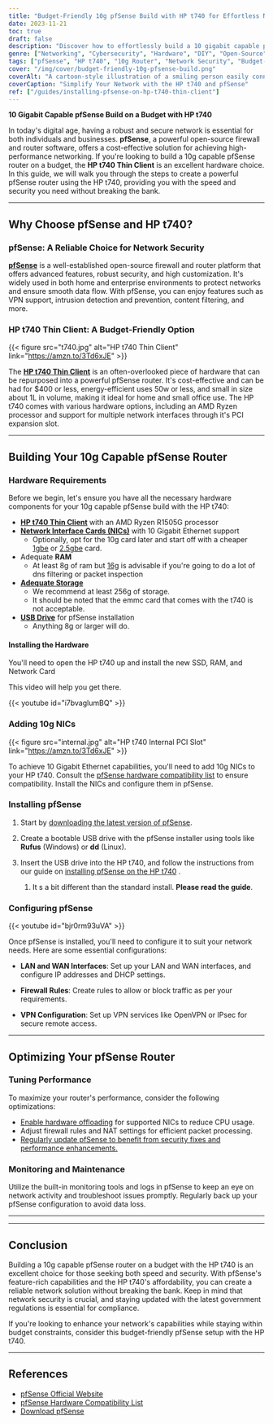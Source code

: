 ```yaml
---
title: "Budget-Friendly 10g pfSense Build with HP t740 for Effortless Networking"
date: 2023-11-21
toc: true
draft: false
description: "Discover how to effortlessly build a 10 gigabit capable pfSense router and firewall on a budget using the HP t740, ensuring high-performance networking for your needs."
genre: ["Networking", "Cybersecurity", "Hardware", "DIY", "Open-Source", "Small Business", "Home Network", "Technology", "IT Solutions", "Network Security"]
tags: ["pfSense", "HP t740", "10g Router", "Network Security", "Budget-Friendly", "DIY Networking", "Open-Source Router", "Cybersecurity", "Home Network Setup", "IT Solutions", "Small Business Networking", "Effortless Networking", "Router Configuration", "Firewall Software", "Hardware Setup", "Network Performance", "VPN Configuration", "Network Optimization", "pfSense Installation", "Network Monitoring", "Government Regulations", "High-Performance Router", "10 Gigabit Ethernet", "Network Customization", "Intrusion Detection", "Content Filtering", "Network Upgrades", "Secure Remote Access", "Network Maintenance", "pfSense Features"]
cover: "/img/cover/budget-friendly-10g-pfsense-build.png"
coverAlt: "A cartoon-style illustration of a smiling person easily connecting network cables to an HP t740 router"
coverCaption: "Simplify Your Network with the HP t740 and pfSense"
ref: ["/guides/installing-pfsense-on-hp-t740-thin-client"]
---
```

**10 Gigabit Capable pfSense Build on a Budget with HP t740**

In today's digital age, having a robust and secure network is essential for both individuals and businesses. **pfSense**, a powerful open-source firewall and router software, offers a cost-effective solution for achieving high-performance networking. If you're looking to build a 10g capable pfSense router on a budget, the **HP t740 Thin Client** is an excellent hardware choice. In this guide, we will walk you through the steps to create a powerful pfSense router using the HP t740, providing you with the speed and security you need without breaking the bank.

______

## Why Choose pfSense and HP t740?

### **pfSense: A Reliable Choice for Network Security**

[**pfSense**](https://www.pfsense.org/) is a well-established open-source firewall and router platform that offers advanced features, robust security, and high customization. It's widely used in both home and enterprise environments to protect networks and ensure smooth data flow. With pfSense, you can enjoy features such as VPN support, intrusion detection and prevention, content filtering, and more.

### **HP t740 Thin Client: A Budget-Friendly Option**

{{< figure src="t740.jpg" alt="HP t740 Thin Client" link="https://amzn.to/3Td6xJE" >}}

The [**HP t740 Thin Client**](https://support.hp.com/us-en/document/c06433828) is an often-overlooked piece of hardware that can be repurposed into a powerful pfSense router. It's cost-effective and can be had for $400 or less, energy-efficient uses 50w or less, and small in size about 1L in volume, making it ideal for home and small office use. The HP t740 comes with various hardware options, including an AMD Ryzen processor and support for multiple network interfaces through it's PCI expansion slot.

______

## Building Your 10g Capable pfSense Router

### **Hardware Requirements**

Before we begin, let's ensure you have all the necessary hardware components for your 10g capable pfSense build with the HP t740:

- [**HP t740 Thin Client**](https://amzn.to/3Td6xJE) with an AMD Ryzen R1505G processor
- [**Network Interface Cards (NICs)**](https://amzn.to/48tAHhi) with 10 Gigabit Ethernet support
  - Optionally, opt for the 10g card later and start off with a cheaper [1gbe](https://amzn.to/48siP6u) or [2.5gbe](https://amzn.to/46jbRPu) card.
- Adequate **RAM** 
  - At least 8g of ram but [16g](https://amzn.to/3PwZTea) is advisable if you're going to do a lot of dns filtering or packet inspection
- [**Adequate Storage**](https://amzn.to/3Px0kFk)
  - We recommend at least 256g of storage.
  - It should be noted that the emmc card that comes with the t740 is not acceptable.
- [**USB Drive**](https://amzn.to/3PwzDRe) for pfSense installation
  - Anything 8g or larger will do.

#### Installing the Hardware

You'll need to open the HP t740 up and install the new SSD, RAM, and Network Card

This video will help you get there.

{{< youtube id="i7bvaglumBQ" >}}

### **Adding 10g NICs**

{{< figure src="internal.jpg" alt="HP t740 Internal PCI Slot" link="https://amzn.to/3Td6xJE" >}}

To achieve 10 Gigabit Ethernet capabilities, you'll need to add 10g NICs to your HP t740. Consult the [pfSense hardware compatibility list](https://docs.netgate.com/pfsense/en/latest/hardware/index.html) to ensure compatibility. Install the NICs and configure them in pfSense.

### **Installing pfSense**

1. Start by [downloading the latest version of pfSense](https://www.pfsense.org/download/).

2. Create a bootable USB drive with the pfSense installer using tools like **Rufus** (Windows) or **dd** (Linux).

3. Insert the USB drive into the HP t740, and follow the instructions from our guide on [installing pfSense on the HP t740](https://simeononsecurity.com/guides/installing-pfsense-on-hp-t740-thin-client/) . 
   1. It s a bit different than the standard install. **Please read the guide**.

### **Configuring pfSense**

{{< youtube id="bjr0rm93uVA" >}}

Once pfSense is installed, you'll need to configure it to suit your network needs. Here are some essential configurations:

- **LAN and WAN Interfaces**: Set up your LAN and WAN interfaces, and configure IP addresses and DHCP settings.

- **Firewall Rules**: Create rules to allow or block traffic as per your requirements.

- **VPN Configuration**: Set up VPN services like OpenVPN or IPsec for secure remote access.

______


## Optimizing Your pfSense Router

### **Tuning Performance**

To maximize your router's performance, consider the following optimizations:

- [Enable hardware offloading](https://docs.netgate.com/pfsense/en/latest/hardware/tune.html) for supported NICs to reduce CPU usage.
- Adjust firewall rules and NAT settings for efficient packet processing.
- [Regularly update pfSense to benefit from security fixes and performance enhancements.](https://docs.netgate.com/pfsense/en/latest/install/upgrade-guide.html)

### **Monitoring and Maintenance**

Utilize the built-in monitoring tools and logs in pfSense to keep an eye on network activity and troubleshoot issues promptly. Regularly back up your pfSense configuration to avoid data loss.


______

______

## Conclusion

Building a 10g capable pfSense router on a budget with the HP t740 is an excellent choice for those seeking both speed and security. With pfSense's feature-rich capabilities and the HP t740's affordability, you can create a reliable network solution without breaking the bank. Keep in mind that network security is crucial, and staying updated with the latest government regulations is essential for compliance.

If you're looking to enhance your network's capabilities while staying within budget constraints, consider this budget-friendly pfSense setup with the HP t740.

______

## References

- [pfSense Official Website](https://www.pfsense.org/)
- [pfSense Hardware Compatibility List](https://docs.netgate.com/pfsense/en/latest/hardware/index.html)
- [Download pfSense](https://www.pfsense.org/download/)
